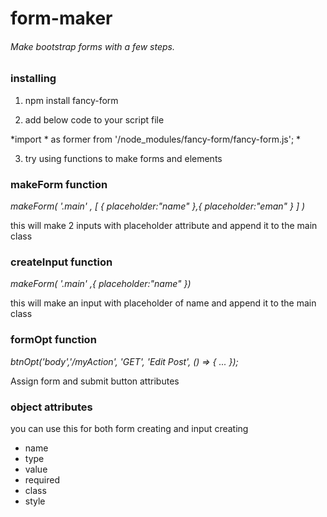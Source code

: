 # form-maker
 ###### Make bootstrap forms with a few steps.


### installing
1. npm install fancy-form


2. add below code to your script file

 *import * as former from '/node_modules/fancy-form/fancy-form.js'; *

3. try using functions to make forms and elements


### makeForm function
*makeForm( '.main' , [ { placeholder:"name" },{ placeholder:"eman" } ] )*

this will make 2 inputs with placeholder attribute and append it to the main class


### createInput function
*makeForm( '.main' ,{ placeholder:"name" })*

this will make an input with placeholder of name and append it to the main class


### formOpt function
*btnOpt('body','/myAction', 'GET', 'Edit Post', () => { ... });*

Assign form and submit button attributes


### object attributes
you can use this for both form creating and input creating
* name
* type
* value
* required
* class
* style

